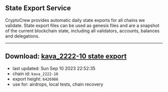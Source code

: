 ## State Export Service
CryptoCrew provides automatic daily state exports for all chains we validate. State export files can be used as genesis files and are a snapshot of the current blockchain state, including all validators, accounts, balances and delegations.

---
**Download: [kava_2222-10 state export](https://dl.ccvalidators.com/SERVICE/kava/kava_2222-10_export_6426986.json)**
---

- last updated: Sun Sep 10 2023 22:52:35
- chain id: `kava_2222-10`
- export height: `6426986`
- use for: airdrops, local tests, chain recovery
